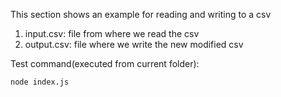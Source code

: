 This section shows an example for reading and writing to a csv
1. input.csv: file from where we read the csv
2. output.csv: file where we write the new modified csv

Test command(executed from current folder):
```
node index.js
```